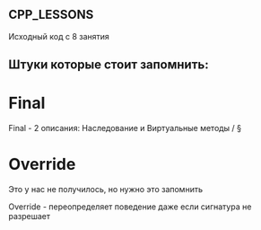 ## CPP_LESSONS

Исходный код с 8 занятия

## Штуки которые стоит запомнить: 
# Final
   
Final - 2 описания: Наследование и Виртуальные методы / §

# Override

Это у нас не получилось, но нужно это запомнить

Override - переопределяет поведение даже если сигнатура не разрешает
